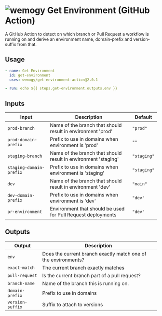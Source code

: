 # ![wemogy](https://wemogyimages.blob.core.windows.net/logos/wemogy-github-tiny.png) Get Environment (GitHub Action)

A GitHub Action to detect on which branch or Pull Request a workflow is running on and derive an environment name, domain-prefix and version-suffix from that.

## Usage

```yaml
- name: Get Environment
  id: get-environment
  uses: wemogy/get-environment-action@2.0.1

- run: echo ${{ steps.get-environment.outputs.env }}
```

## Inputs

| Input                   | Description                                                    | Default     |
| ----------------------- | -------------------------------------------------------------- | ----------- |
| `prod-branch`           | Name of the branch that should result in environment 'prod'    | `"prod"`    |
| `prod-domain-prefix`    | Prefix to use in domains when environment is 'prod'            | `""`        |
| `staging-branch`        | Name of the branch that should result in environment 'staging' | `"staging"` |
| `staging-domain-prefix` | Prefix to use in domains when environment is 'staging'         | `"staging"` |
| `dev`                   | Name of the branch that should result in environment 'dev'     | `"main"`    |
| `dev-domain-prefix`     | Prefix to use in domains when environment is 'dev'             | `"dev"`     |
| `pr-environment`        | Environment that should be used for Pull Request deployments   | `"dev"`     |

## Outputs

| Output           | Description                                                    |
| ---------------- | -------------------------------------------------------------- |
| `env`            | Does the current branch exactly match one of the environments? |
| `exact-match`    | The current branch exactly matches                             |
| `pull-request`   | Is the current branch part of a pull request?                  |
| `branch-name`    | Name of the branch this is running on.                         |
| `domain-prefix`  | Prefix to use in domains                                       |
| `version-suffix` | Suffix to attach to versions                                   |
